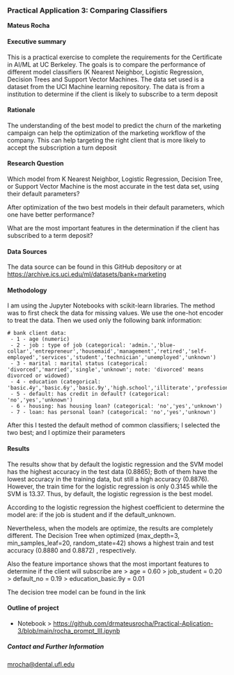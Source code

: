 ### Practical Application 3: Comparing Classifiers

**Mateus Rocha**

#### Executive summary
This is a practical exercise to complete the requirements for the Certificate in AI/ML at UC Berkeley. The goals is to compare the performance of different model classifiers (K Nearest Neighbor, Logistic Regression, Decision Trees and Support Vector Machines. The data set used is a dataset from the UCI Machine learning repository. The data is from a institution to determine if the client is likely to subscribe to a term deposit

#### Rationale
The understanding of the best model to predict the churn of the marketing campaign can help the optimization of the marketing workflow of the company. This can help targeting the right client that is more likely to accept the subscription a turn deposit

#### Research Question
Which model from K Nearest Neighbor, Logistic Regression, Decision Tree, or Support Vector Machine is the most accurate in the test data set, using their default parameters?

After optimization of the two best models in their default parameters, which one have better performance?

What are the most important features in the determination if the client has subscribed to a term deposit?

#### Data Sources
The data source can be found in this GitHub depository or at https://archive.ics.uci.edu/ml/datasets/bank+marketing

#### Methodology
I am using the Jupyter Notebooks with scikit-learn libraries. The method was to first check the data for missing values. We use the one-hot encoder to treat the data. Then we used only the following bank information:
	
	# bank client data:
	 - 1 - age (numeric)
	 - 2 - job : type of job (categorical: 'admin.','blue-collar','entrepreneur','housemaid','management','retired','self-employed','services','student','technician','unemployed','unknown')
	 - 3 - marital : marital status (categorical: 'divorced','married','single','unknown'; note: 'divorced' means divorced or widowed)
	 - 4 - education (categorical: 'basic.4y','basic.6y','basic.9y','high.school','illiterate','professional.course','university.degree','unknown')
	 - 5 - default: has credit in default? (categorical: 'no','yes','unknown')
	 - 6 - housing: has housing loan? (categorical: 'no','yes','unknown')
	 - 7 - loan: has personal loan? (categorical: 'no','yes','unknown')
After this I tested the default method of common classifiers; I selected the two best; and I optimize their parameters


#### Results
The results show that by default the logistic regression and the SVM model has the highest accuracy in the test data (0.8865); Both of them have the lowest accuracy in the training data, but still a high accuracy (0.8876). However, the train time for the logistic regression is only 0.3145 while the SVM is 13.37. Thus, by default, the logistic regression is the best model.

According to the logistic regression the highest coefficient to determine the model are: if the job is student and if the default_unknown.

Nevertheless, when the models are optimize, the results are completely different.
The Decision Tree when optimized (max_depth=3, min_samples_leaf=20, random_state=42) shows a highest train and test accuracy (0.8880 and 0.8872) , respectively.

Also the feature importance shows that the most important features to determine if the client will subscribe are
	> age = 0.60
	> job_student = 0.20
	> default_no = 0.19
	> education_basic.9y = 0.01

The decision tree model can be found in the link

#### Outline of project

- Notebook > https://github.com/drmateusrocha/Practical-Aplication-3/blob/main/rocha_prompt_III.ipynb


##### Contact and Further Information
mrocha@dental.ufl.edu